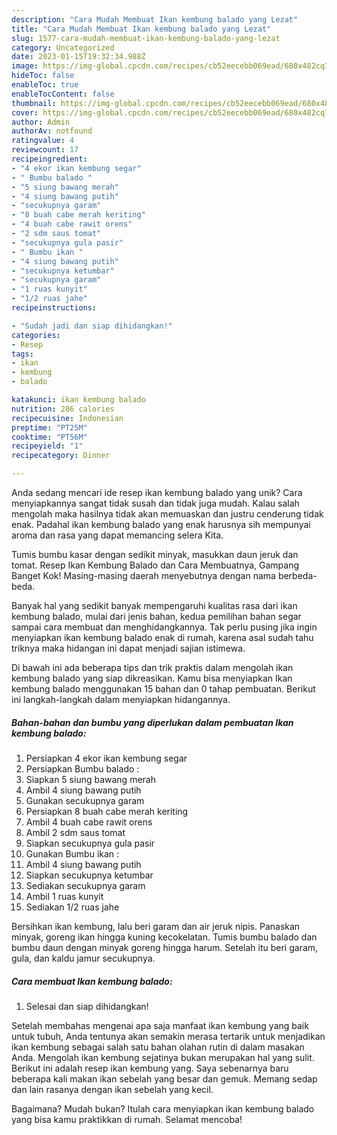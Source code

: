 ```yaml
---
description: "Cara Mudah Membuat Ikan kembung balado yang Lezat"
title: "Cara Mudah Membuat Ikan kembung balado yang Lezat"
slug: 1577-cara-mudah-membuat-ikan-kembung-balado-yang-lezat
category: Uncategorized
date: 2023-01-15T19:32:34.988Z
image: https://img-global.cpcdn.com/recipes/cb52eecebb069ead/680x482cq70/ikan-kembung-balado-foto-resep-utama.jpg
hideToc: false
enableToc: true
enableTocContent: false
thumbnail: https://img-global.cpcdn.com/recipes/cb52eecebb069ead/680x482cq70/ikan-kembung-balado-foto-resep-utama.jpg
cover: https://img-global.cpcdn.com/recipes/cb52eecebb069ead/680x482cq70/ikan-kembung-balado-foto-resep-utama.jpg
author: Admin
authorAv: notfound
ratingvalue: 4
reviewcount: 17
recipeingredient:
- "4 ekor ikan kembung segar"
- " Bumbu balado "
- "5 siung bawang merah"
- "4 siung bawang putih"
- "secukupnya garam"
- "8 buah cabe merah keriting"
- "4 buah cabe rawit orens"
- "2 sdm saus tomat"
- "secukupnya gula pasir"
- " Bumbu ikan "
- "4 siung bawang putih"
- "secukupnya ketumbar"
- "secukupnya garam"
- "1 ruas kunyit"
- "1/2 ruas jahe"
recipeinstructions:

- "Sudah jadi dan siap dihidangkan!"
categories:
- Resep
tags:
- ikan
- kembung
- balado

katakunci: ikan kembung balado 
nutrition: 286 calories
recipecuisine: Indonesian
preptime: "PT25M"
cooktime: "PT56M"
recipeyield: "1"
recipecategory: Dinner

---
```





Anda sedang mencari ide resep ikan kembung balado yang unik? Cara menyiapkannya sangat tidak susah dan tidak juga mudah. Kalau salah mengolah maka hasilnya tidak akan memuaskan dan justru cenderung tidak enak. Padahal ikan kembung balado yang enak harusnya sih mempunyai aroma dan rasa yang dapat memancing selera Kita.





Tumis bumbu kasar dengan sedikit minyak, masukkan daun jeruk dan tomat. Resep Ikan Kembung Balado dan Cara Membuatnya, Gampang Banget Kok! Masing-masing daerah menyebutnya dengan nama berbeda-beda.

Banyak hal yang sedikit banyak mempengaruhi kualitas rasa dari ikan kembung balado, mulai dari jenis bahan, kedua pemilihan bahan segar sampai cara membuat dan menghidangkannya. Tak perlu pusing jika ingin menyiapkan ikan kembung balado enak di rumah, karena asal sudah tahu triknya maka hidangan ini dapat menjadi sajian istimewa.






Di bawah ini ada beberapa tips dan trik praktis dalam mengolah ikan kembung balado yang siap dikreasikan. Kamu bisa menyiapkan Ikan kembung balado menggunakan 15 bahan dan 0 tahap pembuatan. Berikut ini langkah-langkah dalam menyiapkan hidangannya.

<!--inarticleads1-->

##### Bahan-bahan dan bumbu yang diperlukan dalam pembuatan Ikan kembung balado:

1. Persiapkan 4 ekor ikan kembung segar
1. Persiapkan  Bumbu balado :
1. Siapkan 5 siung bawang merah
1. Ambil 4 siung bawang putih
1. Gunakan secukupnya garam
1. Persiapkan 8 buah cabe merah keriting
1. Ambil 4 buah cabe rawit orens
1. Ambil 2 sdm saus tomat
1. Siapkan secukupnya gula pasir
1. Gunakan  Bumbu ikan :
1. Ambil 4 siung bawang putih
1. Siapkan secukupnya ketumbar
1. Sediakan secukupnya garam
1. Ambil 1 ruas kunyit
1. Sediakan 1/2 ruas jahe


Bersihkan ikan kembung, lalu beri garam dan air jeruk nipis. Panaskan minyak, goreng ikan hingga kuning kecokelatan. Tumis bumbu balado dan bumbu daun dengan minyak goreng hingga harum. Setelah itu beri garam, gula, dan kaldu jamur secukupnya. 

<!--inarticleads2-->

##### Cara membuat Ikan kembung balado:


1. Selesai dan siap dihidangkan!

Setelah membahas mengenai apa saja manfaat ikan kembung yang baik untuk tubuh, Anda tentunya akan semakin merasa tertarik untuk menjadikan ikan kembung sebagai salah satu bahan olahan rutin di dalam masakan Anda. Mengolah ikan kembung sejatinya bukan merupakan hal yang sulit. Berikut ini adalah resep ikan kembung yang. Saya sebenarnya baru beberapa kali makan ikan sebelah yang besar dan gemuk. Memang sedap dan lain rasanya dengan ikan sebelah yang kecil. 

Bagaimana? Mudah bukan? Itulah cara menyiapkan ikan kembung balado yang bisa kamu praktikkan di rumah. Selamat mencoba!
